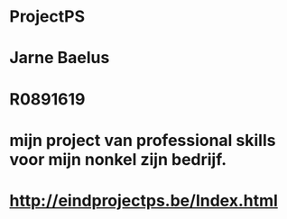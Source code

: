 # ProjectPS
# Jarne Baelus
# R0891619
# mijn project van professional skills voor mijn nonkel zijn bedrijf.
# http://eindprojectps.be/Index.html
